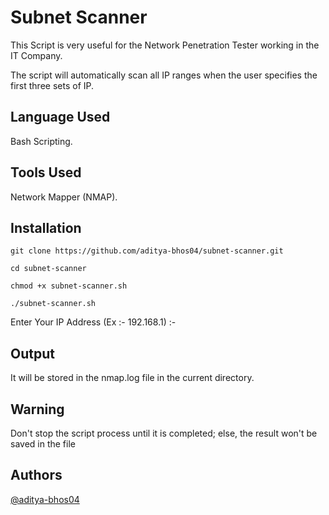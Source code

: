 # Subnet Scanner

This Script is very useful for the Network Penetration Tester working in the IT Company.

The script will automatically scan all IP ranges when the user specifies the first three sets of IP.




## Language Used

Bash Scripting.
## Tools Used

Network Mapper (NMAP).
## Installation
 
`git clone https://github.com/aditya-bhos04/subnet-scanner.git`

`cd subnet-scanner`

`chmod +x subnet-scanner.sh`

`./subnet-scanner.sh`

Enter Your IP Address (Ex :- 192.168.1) :- 

## Output

It will be stored in the nmap.log file in the current directory.

## Warning

Don't stop the script process until it is completed; else, the result won't be saved in the file

## Authors

[@aditya-bhos04](https://www.github.com/aditya-bhos04)

